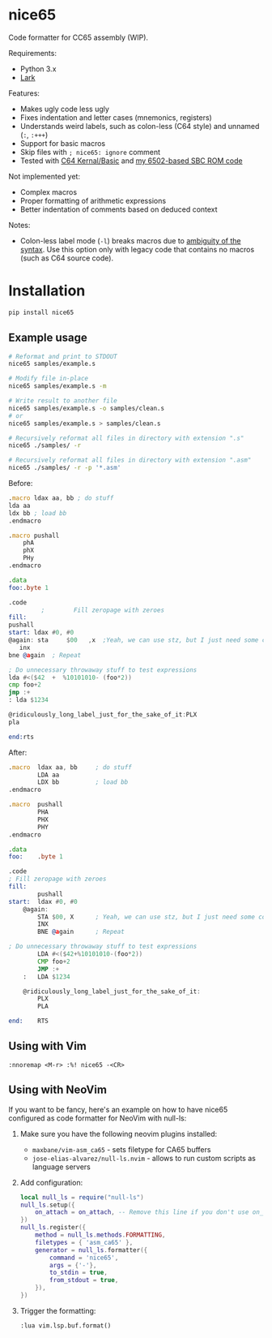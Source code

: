 # nice65
Code formatter for CC65 assembly (WIP).

Requirements:

- Python 3.x
- [Lark](https://github.com/lark-parser/lark)

Features:
- Makes ugly code less ugly
- Fixes indentation and letter cases (mnemonics, registers)
- Understands weird labels, such as colon-less (C64 style) and unnamed (`:`, `:+++`)
- Support for basic macros
- Skip files with `; nice65: ignore` comment
- Tested with [C64 Kernal/Basic](https://github.com/mist64/c64rom) and [my 6502-based SBC ROM code](https://github.com/and3rson/deck65)

Not implemented yet:
- Complex macros
- Proper formatting of arithmetic expressions
- Better indentation of comments based on deduced context

Notes:
- Colon-less label mode (`-l`) breaks macros due to [ambiguity of the syntax](https://github.com/cc65/cc65/discussions/2158#discussioncomment-6644905). Use this option only with legacy code that contains no macros (such as C64 source code).

# Installation

```sh
pip install nice65
```

## Example usage

```sh
# Reformat and print to STDOUT
nice65 samples/example.s

# Modify file in-place
nice65 samples/example.s -m

# Write result to another file
nice65 samples/example.s -o samples/clean.s
# or
nice65 samples/example.s > samples/clean.s

# Recursively reformat all files in directory with extension ".s"
nice65 ./samples/ -r

# Recursively reformat all files in directory with extension ".asm"
nice65 ./samples/ -r -p '*.asm'
```

Before:
```asm
.macro ldax aa, bb ; do stuff
lda aa
ldx bb ; load bb
.endmacro

.macro pushall
    phA
    phX
    PHy
.endmacro

.data
foo:.byte 1

.code
         ;        Fill zeropage with zeroes
fill:
pushall
start: ldax #0, #0
@again: sta     $00   ,x  ;Yeah, we can use stz, but I just need some code to test nice65!
   inx
bne @again  ; Repeat

; Do unnecessary throwaway stuff to test expressions
lda #<($42  +  %10101010- (foo*2))
cmp foo+2
jmp :+
: lda $1234

@ridiculously_long_label_just_for_the_sake_of_it:PLX
pla

end:rts
```

After:
```asm
.macro  ldax aa, bb     ; do stuff
        LDA aa
        LDX bb          ; load bb
.endmacro

.macro  pushall
        PHA
        PHX
        PHY
.endmacro

.data
foo:    .byte 1

.code
; Fill zeropage with zeroes
fill:
        pushall
start:  ldax #0, #0
    @again:
        STA $00, X      ; Yeah, we can use stz, but I just need some code to test nice65!
        INX
        BNE @again      ; Repeat

; Do unnecessary throwaway stuff to test expressions
        LDA #<($42+%10101010-(foo*2))
        CMP foo+2
        JMP :+
    :   LDA $1234

    @ridiculously_long_label_just_for_the_sake_of_it:
        PLX
        PLA

end:    RTS
```


## Using with Vim

```vim
:nnoremap <M-r> :%! nice65 -<CR>
```

## Using with NeoVim

If you want to be fancy, here's an example on how to have nice65 configured as code formatter for NeoVim with null-ls:

1. Make sure you have the following neovim plugins installed:
    - `maxbane/vim-asm_ca65` - sets filetype for CA65 buffers
    - `jose-elias-alvarez/null-ls.nvim` - allows to run custom scripts as language servers

2. Add configuration:

    ```lua
    local null_ls = require("null-ls")
    null_ls.setup({
        on_attach = on_attach, -- Remove this line if you don't use on_attach
    })
    null_ls.register({
        method = null_ls.methods.FORMATTING,
        filetypes = { 'asm_ca65' },
        generator = null_ls.formatter({
            command = 'nice65',
            args = {'-'},
            to_stdin = true,
            from_stdout = true,
        }),
    })
    ```

3. Trigger the formatting:

    ```vim
    :lua vim.lsp.buf.format()
    ```
